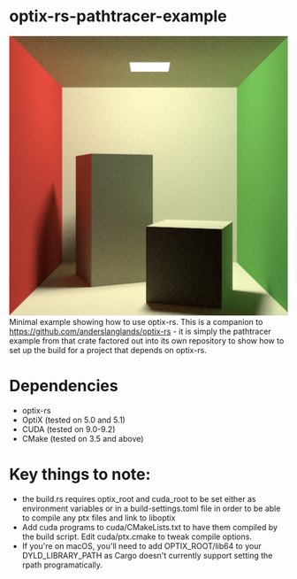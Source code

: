 # optix-rs-pathtracer-example
![alt text](https://github.com/anderslanglands/optix-rs-pathtracer-example/blob/master/img/cornell_box_0001.png "Cornell Box")
Minimal example showing how to use optix-rs. This is a companion to https://github.com/anderslanglands/optix-rs - it is simply the pathtracer example from that crate factored out into its own repository to show how to set up the build for a project that depends on optix-rs.

# Dependencies
- optix-rs
- OptiX (tested on 5.0 and 5.1)
- CUDA (tested on 9.0-9.2)
- CMake (tested on 3.5 and above)

# Key things to note:
- the build.rs requires optix_root and cuda_root to be set either as environment variables or in a build-settings.toml file in order to be able to compile any ptx files and link to liboptix
- Add cuda programs to cuda/CMakeLists.txt to have them compiled by the build script. Edit cuda/ptx.cmake to tweak compile options.
- If you're on macOS, you'll need to add OPTIX_ROOT/lib64 to your DYLD_LIBRARY_PATH as Cargo doesn't currently support setting the rpath programatically.

